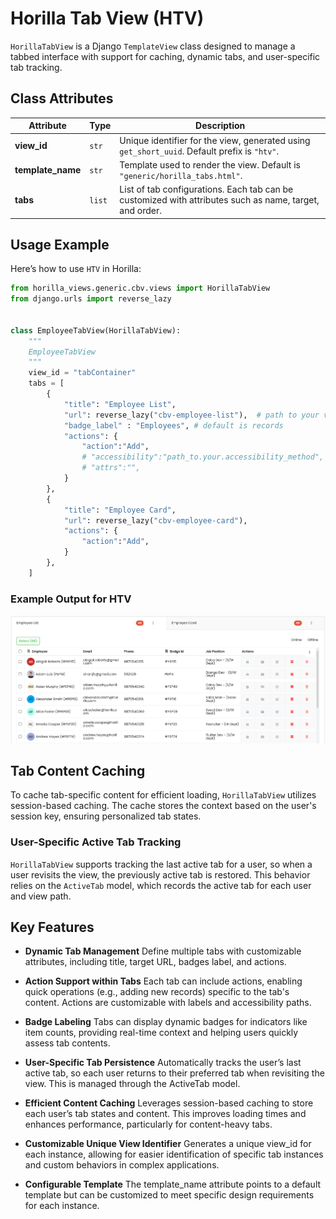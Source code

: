 
# Horilla Tab View (HTV)

`HorillaTabView` is a Django `TemplateView` class designed to manage a tabbed interface with support for caching, dynamic tabs, and user-specific tab tracking.

## Class Attributes

| Attribute         | Type   | Description                                                                                             |
| ----------------- | ------ | ------------------------------------------------------------------------------------------------------- |
| **view_id**       | `str`  | Unique identifier for the view, generated using `get_short_uuid`. Default prefix is `"htv"`.            |
| **template_name** | `str`  | Template used to render the view. Default is `"generic/horilla_tabs.html"`.                             |
| **tabs**          | `list` | List of tab configurations. Each tab can be customized with attributes such as name, target, and order. |

## Usage Example

Here’s how to use `HTV` in Horilla:

```python
from horilla_views.generic.cbv.views import HorillaTabView
from django.urls import reverse_lazy


class EmployeeTabView(HorillaTabView):
    """
    EmployeeTabView
    """
    view_id = "tabContainer"
    tabs = [
        {
            "title": "Employee List",
            "url": reverse_lazy("cbv-employee-list"),  # path to your view
            "badge_label" : "Employees", # default is records
            "actions": {
                "action":"Add",
                # "accessibility":"path_to.your.accessibility_method",
                # "attrs":"",
            }
        },
        {
            "title": "Employee Card",
            "url": reverse_lazy("cbv-employee-card"), 
            "actions": {
                "action":"Add",
            }
        },
    ]
```

### Example Output for HTV

![alt text](media/htv.png)

## Tab Content Caching

To cache tab-specific content for efficient loading, `HorillaTabView` utilizes session-based caching. The cache stores the context based on the user's session key, ensuring personalized tab states.

### User-Specific Active Tab Tracking

`HorillaTabView` supports tracking the last active tab for a user, so when a user revisits the view, the previously active tab is restored. This behavior relies on the `ActiveTab` model, which records the active tab for each user and view path.


## Key Features
- **Dynamic Tab Management**
 Define multiple tabs with customizable attributes, including title, target URL, badges label, and actions.

- **Action Support within Tabs**
 Each tab can include actions, enabling quick operations (e.g., adding new records) specific to the tab's content. Actions are customizable with labels and accessibility paths.

- **Badge Labeling**
 Tabs can display dynamic badges for indicators like item counts, providing real-time context and helping users quickly assess tab contents.

- **User-Specific Tab Persistence**
 Automatically tracks the user’s last active tab, so each user returns to their preferred tab when revisiting the view. This is managed through the ActiveTab model.

- **Efficient Content Caching**
Leverages session-based caching to store each user’s tab states and content. This improves loading times and enhances performance, particularly for content-heavy tabs.

- **Customizable Unique View Identifier**
Generates a unique view_id for each instance, allowing for easier identification of specific tab instances and custom behaviors in complex applications.

- **Configurable Template**
The template_name attribute points to a default template but can be customized to meet specific design requirements for each instance.
